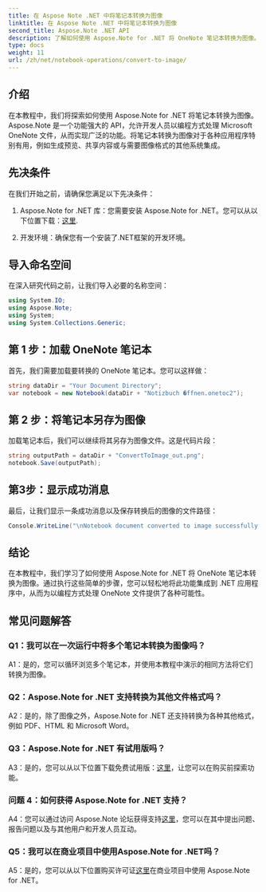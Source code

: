 ```yaml
---
title: 在 Aspose Note .NET 中将笔记本转换为图像
linktitle: 在 Aspose Note .NET 中将笔记本转换为图像
second_title: Aspose.Note .NET API
description: 了解如何使用 Aspose.Note for .NET 将 OneNote 笔记本转换为图像。请遵循此分步指南以实现无缝集成。
type: docs
weight: 11
url: /zh/net/notebook-operations/convert-to-image/
---
```

## 介绍

在本教程中，我们将探索如何使用 Aspose.Note for .NET 将笔记本转换为图像。 Aspose.Note 是一个功能强大的 API，允许开发人员以编程方式处理 Microsoft OneNote 文件，从而实现广泛的功能。将笔记本转换为图像对于各种应用程序特别有用，例如生成预览、共享内容或与需要图像格式的其他系统集成。

## 先决条件

在我们开始之前，请确保您满足以下先决条件：

1.  Aspose.Note for .NET 库：您需要安装 Aspose.Note for .NET。您可以从以下位置下载：[这里](https://releases.aspose.com/note/net/).

2. 开发环境：确保您有一个安装了.NET框架的开发环境。

## 导入命名空间

在深入研究代码之前，让我们导入必要的名称空间：

```csharp
using System.IO;
using Aspose.Note;
using System;
using System.Collections.Generic;
```

## 第 1 步：加载 OneNote 笔记本

首先，我们需要加载要转换的 OneNote 笔记本。您可以这样做：

```csharp
string dataDir = "Your Document Directory";
var notebook = new Notebook(dataDir + "Notizbuch �ffnen.onetoc2");
```

## 第 2 步：将笔记本另存为图像

加载笔记本后，我们可以继续将其另存为图像文件。这是代码片段：

```csharp
string outputPath = dataDir + "ConvertToImage_out.png";
notebook.Save(outputPath);
```

## 第3步：显示成功消息

最后，让我们显示一条成功消息以及保存转换后的图像的文件路径：

```csharp
Console.WriteLine("\nNotebook document converted to image successfully.\nFile saved at " + outputPath);
```

## 结论

在本教程中，我们学习了如何使用 Aspose.Note for .NET 将 OneNote 笔记本转换为图像。通过执行这些简单的步骤，您可以轻松地将此功能集成到 .NET 应用程序中，从而为以编程方式处理 OneNote 文件提供了各种可能性。

## 常见问题解答

### Q1：我可以在一次运行中将多个笔记本转换为图像吗？

A1：是的，您可以循环浏览多个笔记本，并使用本教程中演示的相同方法将它们转换为图像。

### Q2：Aspose.Note for .NET 支持转换为其他文件格式吗？

A2：是的，除了图像之外，Aspose.Note for .NET 还支持转换为各种其他格式，例如 PDF、HTML 和 Microsoft Word。

### Q3：Aspose.Note for .NET 有试用版吗？

A3：是的，您可以从以下位置下载免费试用版：[这里](https://releases.aspose.com/)，让您可以在购买前探索功能。

### 问题 4：如何获得 Aspose.Note for .NET 支持？

 A4：您可以通过访问 Aspose.Note 论坛获得支持[这里](https://forum.aspose.com/c/note/28)，您可以在其中提出问题、报告问题以及与其他用户和开发人员互动。

### Q5：我可以在商业项目中使用Aspose.Note for .NET吗？

 A5：是的，您可以从以下位置购买许可证[这里](https://purchase.aspose.com/buy)在商业项目中使用 Aspose.Note for .NET。